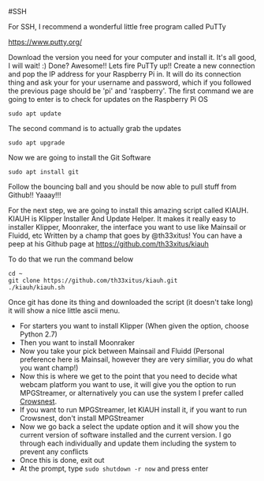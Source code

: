 #SSH

For SSH, I recommend a wonderful little free program called PuTTy

https://www.putty.org/

Download the version you need for your computer and install it. It's all good, I will wait! :)
Done? Awesome!! Lets fire PuTTy up!!
Create a new connection and pop the IP address for your Raspberry Pi in.
It will do its connection thing and ask your for your username and password, which if you followed the previous page should be 'pi' and 'raspberry'.
The first command we are going to enter is to check for updates on the Raspberry Pi OS
```
sudo apt update
```
The second command is to actually grab the updates
```
sudo apt upgrade
```
Now we are going to install the Git Software
```
sudo apt install git
```
Follow the bouncing ball and you should be now able to pull stuff from Github!! Yaaay!!!

For the next step, we are going to install this amazing script called KIAUH.  KIAUH is Klipper Installer And Update Helper.  It makes it really easy to installer Klipper, Moonraker, the interface you want to use like Mainsail or Fluidd, etc Written by a champ that goes by @th33xitus! You can have a peep at his Github page 
at https://github.com/th33xitus/kiauh

To do that we run the command below
```
cd ~
git clone https://github.com/th33xitus/kiauh.git
./kiauh/kiauh.sh
```
Once git has done its thing and downloaded the script (it doesn't take long) it will show a nice little ascii menu.
  - For starters you want to install Klipper (When given the option, choose Python 2.7)
  - Then you want to install Moonraker
  - Now you take your pick between Mainsail and Fluidd (Personal preference here is Mainsail, however they are very similiar, you do what you want champ!)
  - Now this is where we get to the point that you need to decide what webcam platform you want to use, it will give you the option to run MPGStreamer, or alternatively you can use the system I prefer called [Crowsnest](https://github.com/mainsail-crew/crowsnest).
  - If you want to run MPGStreamer, let KIAUH install it, if you want to run Crowsnest, don't install MPGStreamer
  - Now we go back a select the update option and it will show you the current version of software installed and the current version.  I go through each individually and update them including the system to prevent any conflicts
  - Once this is done, exit out
  - At the prompt, type ```sudo shutdown -r now``` and press enter

